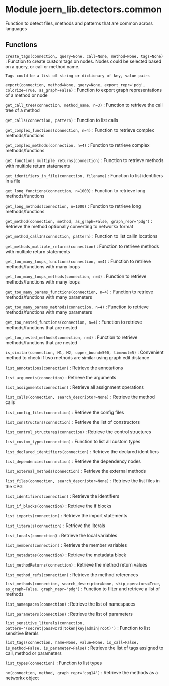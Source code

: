 Module joern_lib.detectors.common
=================================
Function to detect files, methods and patterns that are common across languages

Functions
---------

    
`create_tags(connection, query=None, call=None, method=None, tags=None)`
:   Function to create custom tags on nodes. Nodes could be selected based on a query, or call or method name.
    
    Tags could be a list of string or dictionary of key, value pairs

    
`export(connection, method=None, query=None, export_repr='pdg', colorize=True, as_graph=False)`
:   Function to export graph representations of a method or node

    
`get_call_tree(connection, method_name, n=3)`
:   Function to retrieve the call tree of a method

    
`get_calls(connection, pattern)`
:   Function to list calls

    
`get_complex_functions(connection, n=4)`
:   Function to retrieve complex methods/functions

    
`get_complex_methods(connection, n=4)`
:   Function to retrieve complex methods/functions

    
`get_functions_multiple_returns(connection)`
:   Function to retrieve methods with multiple return statements

    
`get_identifiers_in_file(connection, filename)`
:   Function to list identifiers in a file

    
`get_long_functions(connection, n=1000)`
:   Function to retrieve long methods/functions

    
`get_long_methods(connection, n=1000)`
:   Function to retrieve long methods/functions

    
`get_method(connection, method, as_graph=False, graph_repr='pdg')`
:   Retrieve the method optionally converting to networkx format

    
`get_method_callIn(connection, pattern)`
:   Function to list callIn locations

    
`get_methods_multiple_returns(connection)`
:   Function to retrieve methods with multiple return statements

    
`get_too_many_loops_functions(connection, n=4)`
:   Function to retrieve methods/functions with many loops

    
`get_too_many_loops_methods(connection, n=4)`
:   Function to retrieve methods/functions with many loops

    
`get_too_many_params_functions(connection, n=4)`
:   Function to retrieve methods/functions with many parameters

    
`get_too_many_params_methods(connection, n=4)`
:   Function to retrieve methods/functions with many parameters

    
`get_too_nested_functions(connection, n=4)`
:   Function to retrieve methods/functions that are nested

    
`get_too_nested_methods(connection, n=4)`
:   Function to retrieve methods/functions that are nested

    
`is_similar(connection, M1, M2, upper_bound=500, timeout=5)`
:   Convenient method to check if two methods are similar using graph edit distance

    
`list_annotations(connection)`
:   Retrieve the annotations

    
`list_arguments(connection)`
:   Retrieve the arguments

    
`list_assignments(connection)`
:   Retrieve all assignment operations

    
`list_calls(connection, search_descriptor=None)`
:   Retrieve the method calls

    
`list_config_files(connection)`
:   Retrieve the config files

    
`list_constructors(connection)`
:   Retrieve the list of constructors

    
`list_control_structures(connection)`
:   Retrieve the control structures

    
`list_custom_types(connection)`
:   Function to list all custom types

    
`list_declared_identifiers(connection)`
:   Retrieve the declared identifiers

    
`list_dependencies(connection)`
:   Retrieve the dependency nodes

    
`list_external_methods(connection)`
:   Retrieve the external methods

    
`list_files(connection, search_descriptor=None)`
:   Retrieve the list files in the CPG

    
`list_identifiers(connection)`
:   Retrieve the identifiers

    
`list_if_blocks(connection)`
:   Retrieve the if blocks

    
`list_imports(connection)`
:   Retrieve the import statements

    
`list_literals(connection)`
:   Retrieve the literals

    
`list_locals(connection)`
:   Retrieve the local variables

    
`list_members(connection)`
:   Retrieve the member variables

    
`list_metadatas(connection)`
:   Retrieve the metadata block

    
`list_methodReturns(connection)`
:   Retrieve the method return values

    
`list_method_refs(connection)`
:   Retrieve the method references

    
`list_methods(connection, search_descriptor=None, skip_operators=True, as_graph=False, graph_repr='pdg')`
:   Function to filter and retrieve a list of methods

    
`list_namespaces(connection)`
:   Retrieve the list of namespaces

    
`list_parameters(connection)`
:   Retrieve the list of parameters

    
`list_sensitive_literals(connection, pattern='(secret|password|token|key|admin|root)')`
:   Function to list sensitive literals

    
`list_tags(connection, name=None, value=None, is_call=False, is_method=False, is_parameter=False)`
:   Retrieve the list of tags assigned to call, method or parameters

    
`list_types(connection)`
:   Function to list types

    
`nx(connection, method, graph_repr='cpg14')`
:   Retrieve the methods as a networkx object
